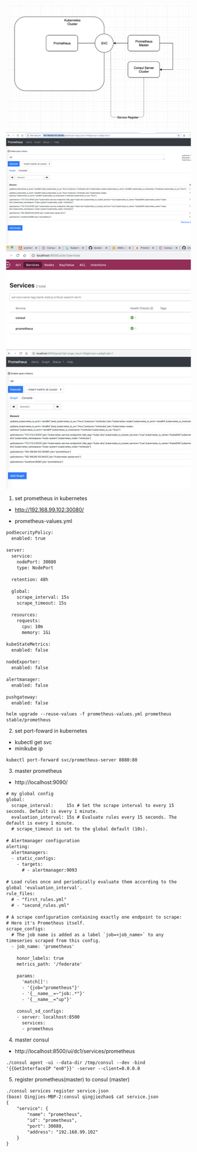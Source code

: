![](img/1.png)
![](img/2.png)
![](img/3.png)
![](img/4.png)
1. set prometheus in kubernetes
* http://192.168.99.102:30080/

* prometheus-values.yml
```
podSecurityPolicy:
  enabled: true

server:
  service:
    nodePort: 30080
    type: NodePort

  retention: 48h

  global:
    scrape_interval: 15s
    scrape_timeout: 15s

  resources:
    requests:
      cpu: 10m
      memory: 1Gi

kubeStateMetrics:
  enabled: false

nodeExporter:
  enabled: false

alertmanager:
  enabled: false

pushgateway:
  enabled: false

```
```
helm upgrade --reuse-values -f prometheus-values.yml prometheus stable/prometheus
```

2. set port-foward in kubernetes
* kubectl get svc
* minikube ip
```
kubectl port-forward svc/prometheus-server 8080:80
```

3. master prometheus
* http://localhost:9090/
```
# my global config
global:
  scrape_interval:     15s # Set the scrape interval to every 15 seconds. Default is every 1 minute.
  evaluation_interval: 15s # Evaluate rules every 15 seconds. The default is every 1 minute.
  # scrape_timeout is set to the global default (10s).

# Alertmanager configuration
alerting:
  alertmanagers:
  - static_configs:
    - targets:
      # - alertmanager:9093

# Load rules once and periodically evaluate them according to the global 'evaluation_interval'.
rule_files:
  # - "first_rules.yml"
  # - "second_rules.yml"

# A scrape configuration containing exactly one endpoint to scrape:
# Here it's Prometheus itself.
scrape_configs:
  # The job name is added as a label `job=<job_name>` to any timeseries scraped from this config.
  - job_name: 'prometheus'

    honor_labels: true
    metrics_path: '/federate'

    params:
      'match[]':
      - '{job="prometheus"}'
      - '{__name__=~"job:.*"}'
      - '{__name__="up"}'

    consul_sd_configs:
    - server: localhost:8500
      services:
      - prometheus

```
4. master consul
* http://localhost:8500/ui/dc1/services/prometheus
```
./consul agent -ui --data-dir /tmp/consul --dev -bind '{{GetInterfaceIP "en0"}}' -server --client=0.0.0.0
```

5. register prometheus(master) to consul (master)
```
./consul services register service.json
(base) Qingjies-MBP-2:consul qingjiezhao$ cat service.json
{
	"service": {
		"name": "prometheus",
		"id": "prometheus",
		"port": 30080,
		"address": "192.168.99.102"
	}
}
```
